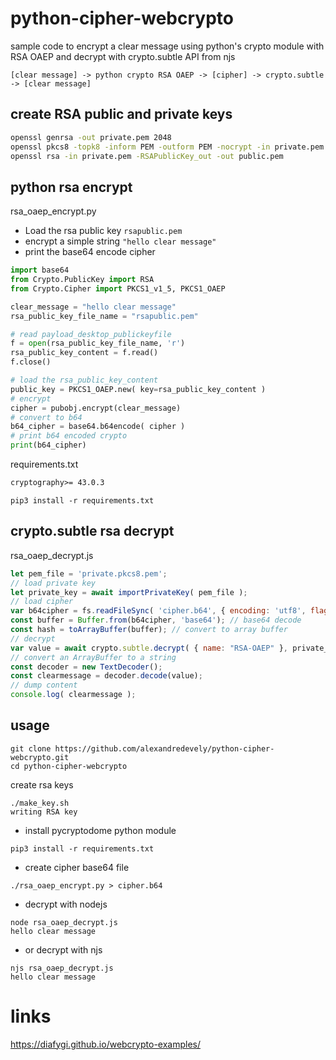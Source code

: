 # python-cipher-webcrypto

sample code to encrypt a clear message using python's crypto module with RSA OAEP and decrypt with crypto.subtle API from njs

```
[clear message] -> python crypto RSA OAEP -> [cipher] -> crypto.subtle -> [clear message]
```



## create RSA public and private keys

``` bash
openssl genrsa -out private.pem 2048
openssl pkcs8 -topk8 -inform PEM -outform PEM -nocrypt -in private.pem -out private.pkcs8.pem
openssl rsa -in private.pem -RSAPublicKey_out -out public.pem
```

## python rsa encrypt

rsa_oaep_encrypt.py
- Load the rsa public key `rsapublic.pem`
- encrypt a simple string `"hello clear message"`
- print the base64 encode cipher

``` python
import base64
from Crypto.PublicKey import RSA
from Crypto.Cipher import PKCS1_v1_5, PKCS1_OAEP

clear_message = "hello clear message"
rsa_public_key_file_name = "rsapublic.pem"

# read payload_desktop_publickeyfile
f = open(rsa_public_key_file_name, 'r')        
rsa_public_key_content = f.read()
f.close()

# load the rsa_public_key_content
public_key = PKCS1_OAEP.new( key=rsa_public_key_content )
# encrypt
cipher = pubobj.encrypt(clear_message)
# convert to b64
b64_cipher = base64.b64encode( cipher )
# print b64 encoded crypto
print(b64_cipher)
```

requirements.txt
``` requirements.txt
cryptography>= 43.0.3
```

```
pip3 install -r requirements.txt 
```

## crypto.subtle rsa decrypt

rsa_oaep_decrypt.js

``` js
let pem_file = 'private.pkcs8.pem';
// load private key
let private_key = await importPrivateKey( pem_file );
// load cipher
var b64cipher = fs.readFileSync( 'cipher.b64', { encoding: 'utf8', flag: 'r' } ); 
const buffer = Buffer.from(b64cipher, 'base64'); // base64 decode
const hash = toArrayBuffer(buffer); // convert to array buffer
// decrypt
var value = await crypto.subtle.decrypt( { name: "RSA-OAEP" }, private_key, hash );
// convert an ArrayBuffer to a string
const decoder = new TextDecoder();
const clearmessage = decoder.decode(value);
// dump content
console.log( clearmessage );
```


## usage

```
git clone https://github.com/alexandredevely/python-cipher-webcrypto.git
cd python-cipher-webcrypto
```

create rsa keys
```
./make_key.sh 
writing RSA key
```

- install pycryptodome python module
```
pip3 install -r requirements.txt
```

- create cipher base64 file
```
./rsa_oaep_encrypt.py > cipher.b64
```

- decrypt with nodejs
```
node rsa_oaep_decrypt.js
hello clear message
```


- or decrypt with njs
```
njs rsa_oaep_decrypt.js
hello clear message
```



# links

https://diafygi.github.io/webcrypto-examples/



